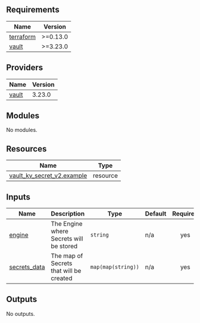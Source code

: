 ## Requirements

| Name | Version |
|------|---------|
| <a name="requirement_terraform"></a> [terraform](#requirement\_terraform) | >=0.13.0 |
| <a name="requirement_vault"></a> [vault](#requirement\_vault) | >=3.23.0 |

## Providers

| Name | Version |
|------|---------|
| <a name="provider_vault"></a> [vault](#provider\_vault) | 3.23.0 |

## Modules

No modules.

## Resources

| Name | Type |
|------|------|
| [vault_kv_secret_v2.example](https://registry.terraform.io/providers/hashicorp/vault/latest/docs/resources/kv_secret_v2) | resource |

## Inputs

| Name | Description | Type | Default | Required |
|------|-------------|------|---------|:--------:|
| <a name="input_engine"></a> [engine](#input\_engine) | The Engine where Secrets will be stored | `string` | n/a | yes |
| <a name="input_secrets_data"></a> [secrets\_data](#input\_secrets\_data) | The map of Secrets that will be created | `map(map(string))` | n/a | yes |

## Outputs

No outputs.
